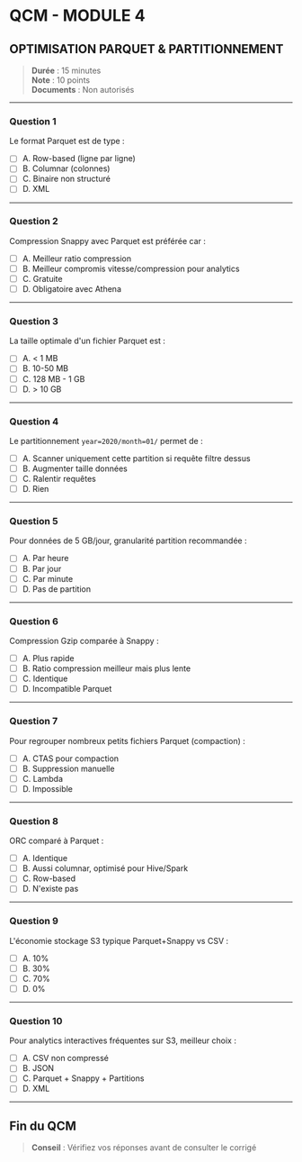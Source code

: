 # QCM - MODULE 4
## OPTIMISATION PARQUET & PARTITIONNEMENT

> **Durée** : 15 minutes  
> **Note** : 10 points  
> **Documents** : Non autorisés

---

### Question 1

Le format Parquet est de type :

- [ ] A. Row-based (ligne par ligne)
- [ ] B. Columnar (colonnes)
- [ ] C. Binaire non structuré
- [ ] D. XML

---

### Question 2

Compression Snappy avec Parquet est préférée car :

- [ ] A. Meilleur ratio compression
- [ ] B. Meilleur compromis vitesse/compression pour analytics
- [ ] C. Gratuite
- [ ] D. Obligatoire avec Athena

---

### Question 3

La taille optimale d'un fichier Parquet est :

- [ ] A. < 1 MB
- [ ] B. 10-50 MB
- [ ] C. 128 MB - 1 GB
- [ ] D. > 10 GB

---

### Question 4

Le partitionnement `year=2020/month=01/` permet de :

- [ ] A. Scanner uniquement cette partition si requête filtre dessus
- [ ] B. Augmenter taille données
- [ ] C. Ralentir requêtes
- [ ] D. Rien

---

### Question 5

Pour données de 5 GB/jour, granularité partition recommandée :

- [ ] A. Par heure
- [ ] B. Par jour
- [ ] C. Par minute
- [ ] D. Pas de partition

---

### Question 6

Compression Gzip comparée à Snappy :

- [ ] A. Plus rapide
- [ ] B. Ratio compression meilleur mais plus lente
- [ ] C. Identique
- [ ] D. Incompatible Parquet

---

### Question 7

Pour regrouper nombreux petits fichiers Parquet (compaction) :

- [ ] A. CTAS pour compaction
- [ ] B. Suppression manuelle
- [ ] C. Lambda
- [ ] D. Impossible

---

### Question 8

ORC comparé à Parquet :

- [ ] A. Identique
- [ ] B. Aussi columnar, optimisé pour Hive/Spark
- [ ] C. Row-based
- [ ] D. N'existe pas

---

### Question 9

L'économie stockage S3 typique Parquet+Snappy vs CSV :

- [ ] A. 10%
- [ ] B. 30%
- [ ] C. 70%
- [ ] D. 0%

---

### Question 10

Pour analytics interactives fréquentes sur S3, meilleur choix :

- [ ] A. CSV non compressé
- [ ] B. JSON
- [ ] C. Parquet + Snappy + Partitions
- [ ] D. XML

---

## Fin du QCM

> **Conseil** : Vérifiez vos réponses avant de consulter le corrigé

